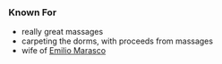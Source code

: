 
### Known For

- really great massages
- carpeting the dorms, with proceeds from massages
- wife of [Emilio Marasco](Emilio-Marasco)
